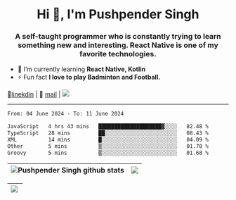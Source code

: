 <h1 align="center">Hi 👋, I'm Pushpender Singh</h1>
<h3 align="center">A self-taught programmer who is constantly trying to learn something new and interesting. React Native is one of my favorite technologies.</h3>

- 🌱 I’m currently learning **React Native, Kotlin**
- ⚡ Fun fact **I love to play Badminton and Football.**

👔[linekdin](https://www.linkedin.com/in/pushpender-singh-240061202/) | 📧 [mail](mailto:pushpendersingh694@gmail.com) | 
<a href="https://github.com/pushpender-singh-ap/pushpender-singh-ap">
    <img src="https://komarev.com/ghpvc/?username=pushpender-singh-ap&style=for-the-badge">
</a>


---

<!--START_SECTION:waka-->

```txt
From: 04 June 2024 - To: 11 June 2024

JavaScript   4 hrs 43 mins   ████████████████████▓░░░░   82.48 %
TypeScript   28 mins         ██░░░░░░░░░░░░░░░░░░░░░░░   08.43 %
XML          14 mins         █░░░░░░░░░░░░░░░░░░░░░░░░   04.09 %
Other        5 mins          ▒░░░░░░░░░░░░░░░░░░░░░░░░   01.70 %
Groovy       5 mins          ▒░░░░░░░░░░░░░░░░░░░░░░░░   01.68 %
```

<!--END_SECTION:waka-->


| <a><img align="center" src="https://github-readme-stats-iota-ecru-15.vercel.app/api?username=pushpender-singh-ap&show_icons=true&include_all_commits=true&theme=buefy&hide_border=true" alt="Pushpender Singh github stats" /></a> | <a><img align="center" src="https://github-readme-stats-iota-ecru-15.vercel.app/api/top-langs/?username=pushpender-singh-ap&layout=compact&theme=buefy&hide_border=true" /></a> |
| ------------- | ------------- |

| <a> <img align="left" src="https://github-readme-streak-stats.herokuapp.com/?user=pushpender-singh-ap" /></br> </a> |
| ------------- |

